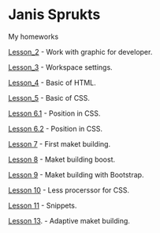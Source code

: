 # Janis Sprukts
My homeworks

[Lesson_2](janissweb.github.io/lesson_2/img/ "")     - Work with graphic for developer.

[Lesson_3](janissweb.github.io/lesson_3/img/ "")     - Workspace settings.

[Lesson_4](https://janissweb.github.io/Lesson_4/ "")     - Basic of HTML.

[Lesson_5](https://janissweb.github.io/Lesson_5/ "")     - Basic of CSS.

[Lesson 6.1](https://janissweb.github.io/Lesson_6.1/ "") - Position in CSS.

[Lesson 6.2](https://janissweb.github.io/Lesson_6.2/ "") - Position in CSS.

[Lesson 7](https://janissweb.github.io/Lesson_7/ "") - First maket building.

[Lesson 8](https://janissweb.github.io/Lesson_8/ "") - Maket building boost.

[Lesson 9](https://janissweb.github.io/lesson_9/ "") - Maket building with Bootstrap.

[Lesson 10](https://janissweb.github.io/lesson_10/ "") - Less procerssor for CSS.

[Lesson 11](https://janissweb.github.io/lesson_11/ "") - Snippets.

[Lesson 13](https://janissweb.github.io/lesson_13/). - Adaptive maket building.

